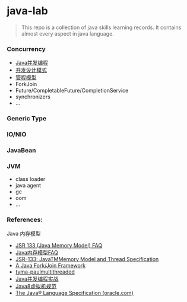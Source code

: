 # java-lab

> This repo is a collection of java skills learning records. It contains almost every aspect in java language.

### Concurrency

- [Java并发编程](docs/Java%20并发编程.md)
- [并发设计模式](docs/并发设计模式.md)
- [管程模型](docs/管程模型.md)
- ForkJoin
- Future/CompletableFuture/CompletionService
- synchronizers
- ...

### Generic Type

###  IO/NIO

### JavaBean

### JVM

- class loader
- java agent
- gc
- oom
- ...

### References:

Java 内存模型

- [JSR 133 (Java Memory Model) FAQ](http://www.cs.umd.edu/~pugh/java/memoryModel/jsr-133-faq.html)
- [Java内存模型FAQ](http://ifeve.com/jmm-faq/)
- [JSR-133: JavaTMMemory Model and Thread Specification](https://www.cs.umd.edu/~pugh/java/memoryModel/jsr133.pdf)
- [A Java Fork/Join Framework](http://gee.cs.oswego.edu/dl/papers/fj.pdf)
- [tyma-paulmultithreaded](https://www.slideshare.net/e456/tyma-paulmultithreaded)
- [Java并发编程实战](https://github.com/LiuKay/JavaProfessional/blob/master/docs/JAVA%E5%B9%B6%E5%8F%91%E7%BC%96%E7%A8%8B%E5%AE%9E%E8%B7%B5(%E4%B8%AD%E6%96%87%E7%89%88).pdf)
- [Java8虚拟机规范](https://github.com/LiuKay/JavaProfessional/blob/master/docs/jvms8.pdf)
- [The Java® Language Specification (oracle.com)](https://docs.oracle.com/javase/specs/jls/se11/html/index.html)

